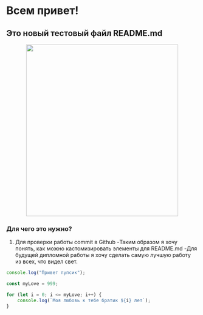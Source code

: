 # Всем привет!

## Это новый тестовый файл README.md
<p align="center">
    <img width="400" height="450" src="https://avatars.mds.yandex.net/i?id=8b882d6a844815b756972cf6263f3a25_l-12764650-images-thumbs&n=13">
</p>

### Для чего это нужно?

1. Для проверки работы commit в Github
   -Таким образом я хочу понять, как можно кастомизировать элементы для README.md
   -Для будущей дипломной работы я хочу сделать самую лучшую работу из всех, что видел свет.


```javascript
console.log("Привет пупсик");

const myLove = 999;

for (let i = 0; i <= myLove; i++) {
    console.log(`Моя любовь к тебе братик ${i} лет`);
}
```
